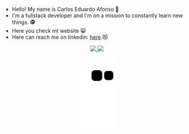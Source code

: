 - Hello! My name is Carlos Eduardo Afonso 🤙
- I'm a fullstack developer and I'm on a mission to constantly learn new things. 🕵️
- Here you check mt website 😸 
- Here can reach me on linkedin: [here](https://www.linkedin.com/in/carloseduardoafonso/ "here").😻

<div align="center">
  <a href="https://github.com/afonsocadu">
  <img height="180em" src="https://github-readme-stats.vercel.app/api?username=afonsocadu&show_icons=true&theme=midnight-purple&include_all_commits=true&count_private=true"/>
  <img height="180em" src="https://github-readme-stats.vercel.app/api/top-langs/?username=afonsocadu&layout=compact&langs_count=7&theme=midnight-purple"/>
    
![Snake animation](https://github.com/afonsocadu/afonsocadu/blob/output/github-contribution-grid-snake.svg)

</div>


